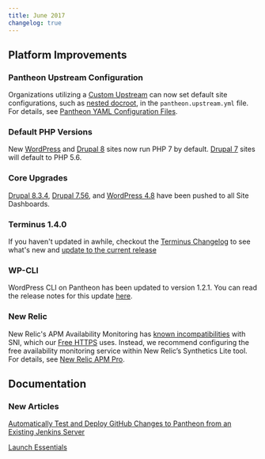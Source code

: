 ```yaml
---
title: June 2017
changelog: true
---
```


## Platform Improvements
### Pantheon Upstream Configuration
Organizations utilizing a [Custom Upstream](https://pantheon.io/docs/custom-upstream/) can now set default site configurations, such as [nested docroot](https://pantheon.io/docs/nested-docroot/), in the `pantheon.upstream.yml` file. For details, see [Pantheon YAML Configuration Files](https://pantheon.io/docs/pantheon-yml/).

### Default PHP Versions
New [WordPress](https://github.com/pantheon-systems/WordPress/pull/123) and [Drupal 8](https://github.com/pantheon-systems/drops-8/pull/189) sites now run PHP 7 by default. [Drupal 7](https://github.com/pantheon-systems/drops-7/pull/107) sites will default to PHP 5.6.

### Core Upgrades
[Drupal 8.3.4](https://www.drupal.org/project/drupal/releases/8.3.4), [Drupal 7.56](https://www.drupal.org/project/drupal/releases/7.56), and [WordPress 4.8](https://wordpress.org/news/2017/06/evans/) have been pushed to all Site Dashboards.

### Terminus 1.4.0
If you haven't updated in awhile, checkout the [Terminus Changelog](https://pantheon.io/docs/terminus/updates/#changelog) to see what's new and [update to the current release](https://pantheon.io/docs/terminus/updates/#update-to-the-current-release-)

### WP-CLI
WordPress CLI on Pantheon has been updated to version 1.2.1. You can read the release notes for this update [here](https://make.wordpress.org/cli/2017/06/06/version-1-2-1-released/).

### New Relic
New Relic's APM Availability Monitoring has [known incompatibilities](https://pantheon.io/docs/new-relic/#apm-availability-monitoring-alerts-and-false-positive-downtime-events) with SNI, which our [Free HTTPS](https://pantheon.io/docs/free-https/) uses. Instead, we recommend configuring the free availability monitoring service within New Relic’s Synthetics Lite tool. For details, see [New Relic APM Pro](https://pantheon.io/docs/new-relic/#configure-ping-monitors-for-availability).

## Documentation

### New Articles
[Automatically Test and Deploy GitHub Changes to Pantheon from an Existing Jenkins Server](https://pantheon.io/docs/guides/jenkins/)

[Launch Essentials](https://pantheon.io/docs/guides/launch/)

